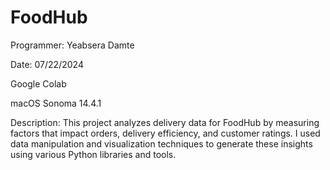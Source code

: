 # FoodHub
Programmer: Yeabsera Damte

Date: 07/22/2024

Google Colab

macOS Sonoma 14.4.1

Description: This project analyzes delivery data for FoodHub by measuring factors that impact orders, delivery efficiency, and customer ratings. I used data manipulation and visualization techniques to generate these insights using various Python libraries and tools.

